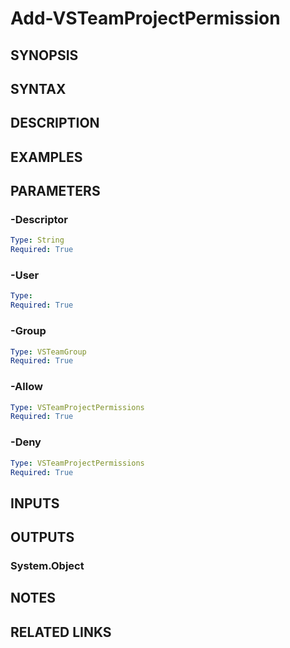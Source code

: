 <!-- #include "./common/header.md" -->

# Add-VSTeamProjectPermission

## SYNOPSIS

<!-- #include "./synopsis/Add-VSTeamProjectPermission.md" -->

## SYNTAX

## DESCRIPTION

<!-- #include "./synopsis/Add-VSTeamProjectPermission.md" -->

## EXAMPLES

## PARAMETERS

<!-- #include "./params/projectName.md" -->

### -Descriptor

```yaml
Type: String
Required: True
```

### -User

```yaml
Type: 
Required: True
```

### -Group

```yaml
Type: VSTeamGroup
Required: True
```

### -Allow

```yaml
Type: VSTeamProjectPermissions
Required: True
```

### -Deny

```yaml
Type: VSTeamProjectPermissions
Required: True
```

## INPUTS

## OUTPUTS

### System.Object

## NOTES

## RELATED LINKS